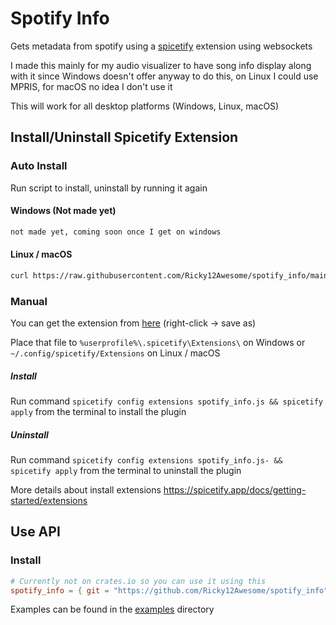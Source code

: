 # Spotify Info
Gets metadata from spotify using a 
[spicetify](https://github.com/khanhas/spicetify-cli) 
extension using websockets

I made this mainly for my audio visualizer to have song info display along with it
since Windows doesn't offer anyway to do this, on Linux I could use MPRIS, for macOS no idea I don't use it

This will work for all desktop platforms (Windows, Linux, macOS)

## Install/Uninstall Spicetify Extension

### Auto Install
Run script to install, uninstall by running it again
#### Windows (Not made yet)
```sh
not made yet, coming soon once I get on windows
```
#### Linux / macOS
```sh
curl https://raw.githubusercontent.com/Ricky12Awesome/spotify_info/main/extension/install_extention.sh | sh
```

### Manual
You can get the extension from 
[here](https://raw.githubusercontent.com/Ricky12Awesome/spotify_info/main/extension/spotify_info.js)
(right-click -> save as)

Place that file 
to `%userprofile%\.spicetify\Extensions\` on Windows 
or `~/.config/spicetify/Extensions` on Linux / macOS 

##### Install
Run command
`spicetify config extensions spotify_info.js && spicetify apply` 
from the terminal to install the plugin

##### Uninstall
Run command
`spicetify config extensions spotify_info.js- && spicetify apply`
from the terminal to uninstall the plugin

More details about install extensions https://spicetify.app/docs/getting-started/extensions

## Use API
### Install
```toml
# Currently not on crates.io so you can use it using this
spotify_info = { git = "https://github.com/Ricky12Awesome/spotify_info" }
```

Examples can be found in the [examples](https://github.com/Ricky12Awesome/spotify_info/tree/main/examples) directory 